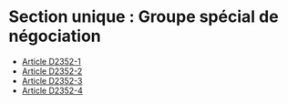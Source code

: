 # Section unique : Groupe spécial de négociation

* [Article D2352-1](./LEGIARTI000018535066.md)
* [Article D2352-2](./LEGIARTI000018535064.md)
* [Article D2352-3](./LEGIARTI000018535062.md)
* [Article D2352-4](./LEGIARTI000018535060.md)
